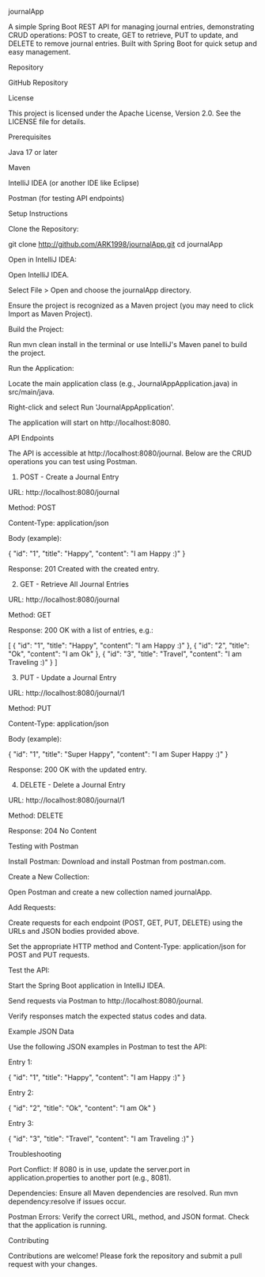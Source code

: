 journalApp

A simple Spring Boot REST API for managing journal entries, demonstrating CRUD operations: POST to create, GET to retrieve, PUT to update, and DELETE to remove journal entries. Built with Spring Boot for quick setup and easy management.

Repository

GitHub Repository

License

This project is licensed under the Apache License, Version 2.0. See the LICENSE file for details.

Prerequisites





Java 17 or later



Maven



IntelliJ IDEA (or another IDE like Eclipse)



Postman (for testing API endpoints)

Setup Instructions





Clone the Repository:

git clone http://github.com/ARK1998/journalApp.git
cd journalApp



Open in IntelliJ IDEA:





Open IntelliJ IDEA.



Select File > Open and choose the journalApp directory.



Ensure the project is recognized as a Maven project (you may need to click Import as Maven Project).



Build the Project:





Run mvn clean install in the terminal or use IntelliJ's Maven panel to build the project.



Run the Application:





Locate the main application class (e.g., JournalAppApplication.java) in src/main/java.



Right-click and select Run 'JournalAppApplication'.



The application will start on http://localhost:8080.

API Endpoints

The API is accessible at http://localhost:8080/journal. Below are the CRUD operations you can test using Postman.

1. POST - Create a Journal Entry





URL: http://localhost:8080/journal



Method: POST



Content-Type: application/json



Body (example):

{
"id": "1",
"title": "Happy",
"content": "I am Happy :)"
}



Response: 201 Created with the created entry.

2. GET - Retrieve All Journal Entries





URL: http://localhost:8080/journal



Method: GET



Response: 200 OK with a list of entries, e.g.:

[
{
"id": "1",
"title": "Happy",
"content": "I am Happy :)"
},
{
"id": "2",
"title": "Ok",
"content": "I am Ok"
},
{
"id": "3",
"title": "Travel",
"content": "I am Traveling :)"
}
]

3. PUT - Update a Journal Entry





URL: http://localhost:8080/journal/1



Method: PUT



Content-Type: application/json



Body (example):

{
"id": "1",
"title": "Super Happy",
"content": "I am Super Happy :)"
}



Response: 200 OK with the updated entry.

4. DELETE - Delete a Journal Entry





URL: http://localhost:8080/journal/1



Method: DELETE



Response: 204 No Content

Testing with Postman





Install Postman: Download and install Postman from postman.com.



Create a New Collection:





Open Postman and create a new collection named journalApp.



Add Requests:





Create requests for each endpoint (POST, GET, PUT, DELETE) using the URLs and JSON bodies provided above.



Set the appropriate HTTP method and Content-Type: application/json for POST and PUT requests.



Test the API:





Start the Spring Boot application in IntelliJ IDEA.



Send requests via Postman to http://localhost:8080/journal.



Verify responses match the expected status codes and data.

Example JSON Data

Use the following JSON examples in Postman to test the API:





Entry 1:

{
"id": "1",
"title": "Happy",
"content": "I am Happy :)"
}



Entry 2:

{
"id": "2",
"title": "Ok",
"content": "I am Ok"
}



Entry 3:

{
"id": "3",
"title": "Travel",
"content": "I am Traveling :)"
}

Troubleshooting





Port Conflict: If 8080 is in use, update the server.port in application.properties to another port (e.g., 8081).



Dependencies: Ensure all Maven dependencies are resolved. Run mvn dependency:resolve if issues occur.



Postman Errors: Verify the correct URL, method, and JSON format. Check that the application is running.

Contributing

Contributions are welcome! Please fork the repository and submit a pull request with your changes.